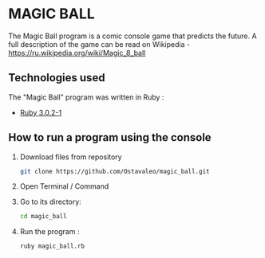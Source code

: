 # MAGIC BALL
The Magic Ball program is a comic console game that predicts the future.
A full description of the game can be read on Wikipedia  - https://ru.wikipedia.org/wiki/Magic_8_ball


## Technologies used

The "Magic Ball" program was written in Ruby :

* [Ruby 3.0.2-1](https://rubyinstaller.org/downloads/)


## How to run a program using the console
1. Download files from repository

   ~~~ sh
   git clone https://github.com/Ostavaleo/magic_ball.git
   ~~~

3. Open Terminal / Command


4. Go to its directory:

   ~~~ sh
   cd magic_ball

5. Run the program :

   ~~~ sh
   ruby magic_ball.rb